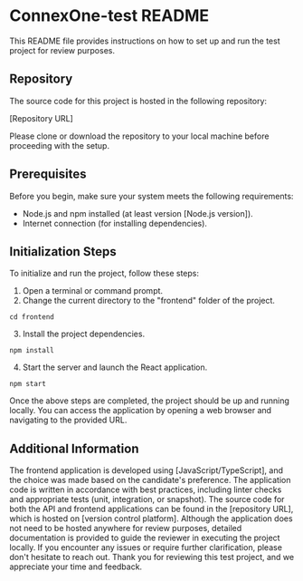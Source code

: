 # ConnexOne-test README
This README file provides instructions on how to set up and run the test project for review purposes. 

## Repository
The source code for this project is hosted in the following repository:

[Repository URL]

Please clone or download the repository to your local machine before proceeding with the setup.

## Prerequisites
Before you begin, make sure your system meets the following requirements:

- Node.js and npm installed (at least version [Node.js version]).
- Internet connection (for installing dependencies).

## Initialization Steps
To initialize and run the project, follow these steps:

1. Open a terminal or command prompt.
2. Change the current directory to the "frontend" folder of the project.
```
cd frontend
```
3. Install the project dependencies.
```
npm install
```
4. Start the server and launch the React application.
```
npm start
```
Once the above steps are completed, the project should be up and running locally. You can access the application by opening a web browser and navigating to the provided URL.

## Additional Information
The frontend application is developed using [JavaScript/TypeScript], and the choice was made based on the candidate's preference.
The application code is written in accordance with best practices, including linter checks and appropriate tests (unit, integration, or snapshot).
The source code for both the API and frontend applications can be found in the [repository URL], which is hosted on [version control platform].
Although the application does not need to be hosted anywhere for review purposes, detailed documentation is provided to guide the reviewer in executing the project locally.
If you encounter any issues or require further clarification, please don't hesitate to reach out. Thank you for reviewing this test project, and we appreciate your time and feedback.
